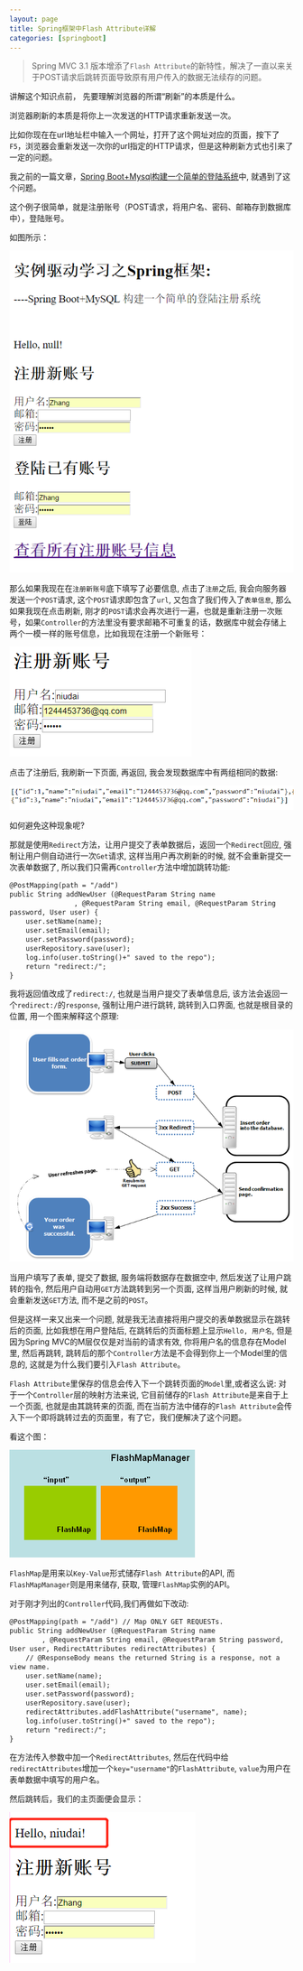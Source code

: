 ```yaml
---
layout: page
title: Spring框架中Flash Attribute详解
categories: [springboot]
---
```

>Spring MVC 3.1 版本增添了`Flash Attribute`的新特性，解决了一直以来关于POST请求后跳转页面导致原有用户传入的数据无法续存的问题。

讲解这个知识点前， 先要理解浏览器的所谓“刷新”的本质是什么。

浏览器刷新的本质是将你上一次发送的HTTP请求重新发送一次。

比如你现在在url地址栏中输入一个网址，打开了这个网址对应的页面，按下了`F5`，浏览器会重新发送一次你的url指定的HTTP请求，但是这种刷新方式也引来了一定的问题。

我之前的一篇文章，[Spring Boot+Mysql构建一个简单的登陆系统](https://zhuanlan.zhihu.com/p/55796334)中, 就遇到了这个问题。

这个例子很简单，就是注册账号（POST请求，将用户名、密码、邮箱存到数据库中），登陆账号。

如图所示：

![Image](../images/springboot-flashAttribute/1.jpg)

那么如果我现在在`注册新账号`底下填写了必要信息, 点击了`注册`之后, 我会向服务器发送一个`POST`请求, 这个`POST`请求即包含了`url`, 又包含了我们传入了`表单信息`, 那么如果我现在点击刷新, 刚才的`POST`请求会再次进行一遍，也就是重新注册一次账号，如果`Controller`的方法里没有要求邮箱不可重复的话，数据库中就会存储上两个一模一样的账号信息，比如我现在注册一个新账号：

![Image](../images/springboot-flashAttribute/2.png)

点击了注册后, 我刷新一下页面, 再返回, 我会发现数据库中有两组相同的数据:

![Image](../images/springboot-flashAttribute/3.png)

如何避免这种现象呢?

那就是使用`Redirect`方法，让用户提交了表单数据后，返回一个`Redirect`回应, 强制让用户侧自动进行一次`Get`请求, 这样当用户再次刷新的时候, 就不会重新提交一次表单数据了, 所以我们只需再`Controller`方法中增加跳转功能:

```
@PostMapping(path = "/add")
public String addNewUser (@RequestParam String name
                , @RequestParam String email, @RequestParam String password, User user) {
    user.setName(name);
    user.setEmail(email);
    user.setPassword(password);
    userRepository.save(user);
    log.info(user.toString()+" saved to the repo");
    return "redirect:/";
}
```
我将返回值改成了`redirect:/`, 也就是当用户提交了表单信息后, 该方法会返回一个`redirect:/`的`response`, 强制让用户进行跳转, 跳转到入口界面, 也就是根目录的位置, 用一个图来解释这个原理:

![Image](../images/springboot-flashAttribute/4.png)

当用户填写了表单, 提交了数据, 服务端将数据存在数据空中, 然后发送了让用户跳转的指令, 然后用户自动用`GET`方法跳转到另一个页面, 这样当用户刷新的时候, 就会重新发送`GET`方法, 而不是之前的`POST`。

但是这样一来又出来一个问题, 就是我无法直接将用户提交的表单数据显示在跳转后的页面, 比如我想在用户登陆后, 在跳转后的页面标题上显示`Hello, 用户名`, 但是因为Spring MVC的M层仅仅是对当前的请求有效, 你将用户名的信息存在Model里, 然后再跳转, 跳转后的那个`Controller`方法是不会得到你上一个Model里的信息的, 这就是为什么我们要引入`Flash Attribute`。

`Flash Attribute`里保存的信息会传入下一个跳转页面的`Model`里,或者这么说: 对于一个`Controller`层的映射方法来说, 它目前储存的`Flash Attribute`是来自于上一个页面, 也就是由其跳转来的页面, 而在当前方法中储存的`Flash Attribute`会传入下一个即将跳转过去的页面里，有了它，我们便解决了这个问题。

看这个图：

![Image](../images/springboot-flashAttribute/5.png)

`FlashMap`是用来以`Key-Value`形式储存`Flash Attribute`的API, 而`FlashMapManager`则是用来储存, 获取, 管理`FlashMap`实例的API。

对于刚才列出的`Controller`代码,我们再做如下改动:

```
@PostMapping(path = "/add") // Map ONLY GET REQUESTs.
public String addNewUser (@RequestParam String name
        , @RequestParam String email, @RequestParam String password, User user, RedirectAttributes redirectAttributes) {
    // @ResponseBody means the returned String is a response, not a view name.
    user.setName(name);
    user.setEmail(email);
    user.setPassword(password);
    userRepository.save(user);
    redirectAttributes.addFlashAttribute("username", name);
    log.info(user.toString()+" saved to the repo");
    return "redirect:/";
}
```
在方法传入参数中加一个`RedirectAttributes`, 然后在代码中给`redirectAttributes`增加一个`key="username"`的`FlashAttribute`, `value`为用户在表单数据中填写的用户名。

然后跳转后，我们的主页面便会显示：

![Image](../images/springboot-flashAttribute/6.png)
